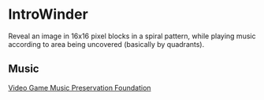 # IntroWinder
Reveal an image in 16x16 pixel blocks in a spiral pattern, while playing music according to area being uncovered (basically by quadrants).

## Music
[Video Game Music Preservation Foundation](www.vgmpf.com)
